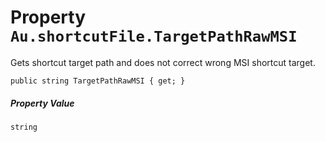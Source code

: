 # Property `Au.shortcutFile.TargetPathRawMSI`

Gets shortcut target path and does not correct wrong MSI shortcut target.

```
public string TargetPathRawMSI { get; }
```

##### Property Value

`string`